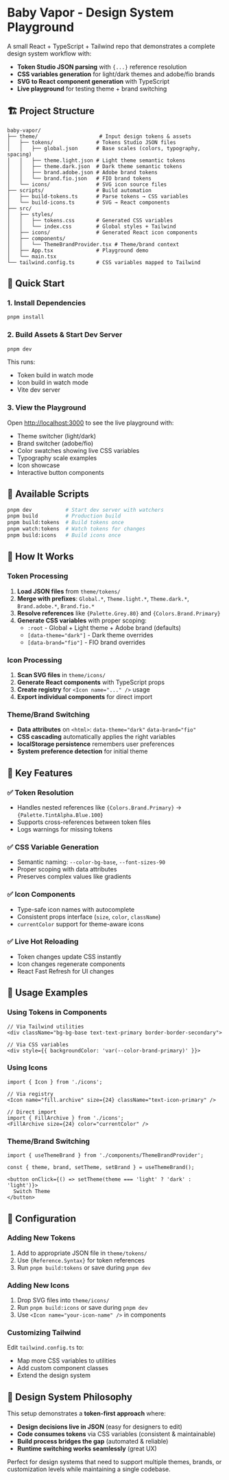 # Baby Vapor - Design System Playground

A small React + TypeScript + Tailwind repo that demonstrates a complete design system workflow with:

- **Token Studio JSON parsing** with `{...}` reference resolution
- **CSS variables generation** for light/dark themes and adobe/fio brands  
- **SVG to React component generation** with TypeScript
- **Live playground** for testing theme + brand switching

## 🏗️ Project Structure

```
baby-vapor/
├── theme/                    # Input design tokens & assets
│   ├── tokens/              # Tokens Studio JSON files
│   │   ├── global.json      # Base scales (colors, typography, spacing)
│   │   ├── theme.light.json # Light theme semantic tokens
│   │   ├── theme.dark.json  # Dark theme semantic tokens
│   │   ├── brand.adobe.json # Adobe brand tokens
│   │   └── brand.fio.json   # FIO brand tokens
│   └── icons/               # SVG icon source files
├── scripts/                 # Build automation
│   ├── build-tokens.ts      # Parse tokens → CSS variables
│   └── build-icons.ts       # SVG → React components
├── src/
│   ├── styles/
│   │   ├── tokens.css       # Generated CSS variables
│   │   └── index.css        # Global styles + Tailwind
│   ├── icons/               # Generated React icon components
│   ├── components/
│   │   └── ThemeBrandProvider.tsx # Theme/brand context
│   ├── App.tsx              # Playground demo
│   └── main.tsx
└── tailwind.config.ts       # CSS variables mapped to Tailwind
```

## 🚀 Quick Start

### 1. Install Dependencies

```bash
pnpm install
```

### 2. Build Assets & Start Dev Server

```bash
pnpm dev
```

This runs:
- Token build in watch mode
- Icon build in watch mode  
- Vite dev server

### 3. View the Playground

Open [http://localhost:3000](http://localhost:3000) to see the live playground with:

- Theme switcher (light/dark)
- Brand switcher (adobe/fio)
- Color swatches showing live CSS variables
- Typography scale examples
- Icon showcase
- Interactive button components

## 📝 Available Scripts

```bash
pnpm dev           # Start dev server with watchers
pnpm build         # Production build
pnpm build:tokens  # Build tokens once
pnpm watch:tokens  # Watch tokens for changes
pnpm build:icons   # Build icons once
```

## 🎨 How It Works

### Token Processing

1. **Load JSON files** from `theme/tokens/`
2. **Merge with prefixes**: `Global.*`, `Theme.light.*`, `Theme.dark.*`, `Brand.adobe.*`, `Brand.fio.*`
3. **Resolve references** like `{Palette.Grey.80}` and `{Colors.Brand.Primary}`
4. **Generate CSS variables** with proper scoping:
   - `:root` - Global + Light theme + Adobe brand (defaults)
   - `[data-theme="dark"]` - Dark theme overrides
   - `[data-brand="fio"]` - FIO brand overrides

### Icon Processing

1. **Scan SVG files** in `theme/icons/`
2. **Generate React components** with TypeScript props
3. **Create registry** for `<Icon name="..." />` usage
4. **Export individual components** for direct import

### Theme/Brand Switching

- **Data attributes** on `<html>`: `data-theme="dark"` `data-brand="fio"`
- **CSS cascading** automatically applies the right variables
- **localStorage persistence** remembers user preferences
- **System preference detection** for initial theme

## 🎯 Key Features

### ✅ Token Resolution
- Handles nested references like `{Colors.Brand.Primary}` → `{Palette.TintAlpha.Blue.100}`
- Supports cross-references between token files
- Logs warnings for missing tokens

### ✅ CSS Variable Generation
- Semantic naming: `--color-bg-base`, `--font-sizes-90`
- Proper scoping with data attributes
- Preserves complex values like gradients

### ✅ Icon Components
- Type-safe icon names with autocomplete
- Consistent props interface (`size`, `color`, `className`)
- `currentColor` support for theme-aware icons

### ✅ Live Hot Reloading
- Token changes update CSS instantly
- Icon changes regenerate components
- React Fast Refresh for UI changes

## 🧩 Usage Examples

### Using Tokens in Components

```tsx
// Via Tailwind utilities
<div className="bg-bg-base text-text-primary border-border-secondary">

// Via CSS variables
<div style={{ backgroundColor: 'var(--color-brand-primary)' }}>
```

### Using Icons

```tsx
import { Icon } from './icons';

// Via registry
<Icon name="fill.archive" size={24} className="text-icon-primary" />

// Direct import
import { FillArchive } from './icons';
<FillArchive size={24} color="currentColor" />
```

### Theme/Brand Switching

```tsx
import { useThemeBrand } from './components/ThemeBrandProvider';

const { theme, brand, setTheme, setBrand } = useThemeBrand();

<button onClick={() => setTheme(theme === 'light' ? 'dark' : 'light')}>
  Switch Theme
</button>
```

## 🔧 Configuration

### Adding New Tokens

1. Add to appropriate JSON file in `theme/tokens/`
2. Use `{Reference.Syntax}` for token references
3. Run `pnpm build:tokens` or save during `pnpm dev`

### Adding New Icons

1. Drop SVG files into `theme/icons/`
2. Run `pnpm build:icons` or save during `pnpm dev`
3. Use `<Icon name="your-icon-name" />` in components

### Customizing Tailwind

Edit `tailwind.config.ts` to:
- Map more CSS variables to utilities
- Add custom component classes
- Extend the design system

## 🎨 Design System Philosophy

This setup demonstrates a **token-first approach** where:

- **Design decisions live in JSON** (easy for designers to edit)
- **Code consumes tokens** via CSS variables (consistent & maintainable)  
- **Build process bridges the gap** (automated & reliable)
- **Runtime switching works seamlessly** (great UX)

Perfect for design systems that need to support multiple themes, brands, or customization levels while maintaining a single codebase.

